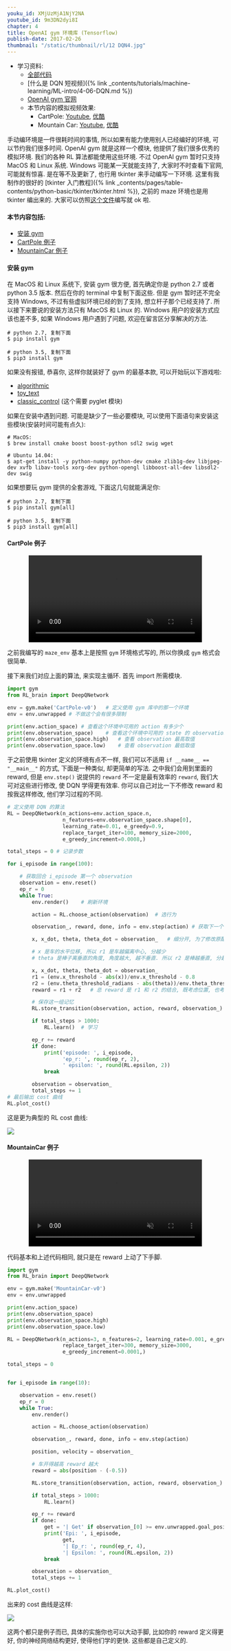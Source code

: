 ```yaml
---
youku_id: XMjUzMjA1NjY2NA
youtube_id: 9m3DN2dyi8I
chapter: 4
title: OpenAI gym 环境库 (Tensorflow)
publish-date: 2017-02-26
thumbnail: "/static/thumbnail/rl/12 DQN4.jpg"
---
```


* 学习资料:
  * [全部代码](https://github.com/MorvanZhou/Reinforcement-learning-with-tensorflow/tree/master/contents/6_OpenAI_gym)
  * [什么是 DQN 短视频]({% link _contents/tutorials/machine-learning/ML-intro/4-06-DQN.md %})
  * [OpenAI gym 官网](https://gym.openai.com/)
  * 本节内容的模拟视频效果:
    * CartPole: [Youtube](https://www.youtube.com/watch?v=qlqqezju0xo), [优酷](http://v.youku.com/v_show/id_XMTg3NTI2OTQzNg==.html)
    * Mountain Car: [Youtube](https://www.youtube.com/watch?v=r1mNIDN3zNM), [优酷](http://v.youku.com/v_show/id_XMTg3NTI3MDMzMg==.html)

手动编环境是一件很耗时间的事情, 所以如果有能力使用别人已经编好的环境, 可以节约我们很多时间. OpenAI gym 就是这样一个模块, 他提供了我们很多优秀的模拟环境.
我们的各种 RL 算法都能使用这些环境. 不过 OpenAI gym 暂时只支持 MacOS 和 Linux 系统. Windows 可能某一天就能支持了, 大家时不时查看下官网, 可能就有惊喜.
是在等不及更新了, 也行用 tkinter 来手动编写一下环境.
这里有我制作的很好的 [tkinter 入门教程]({% link _contents/pages/table-contents/python-basic/tkinter/tkinter.html %}), 之前的 maze 环境也是用 tkinter
编出来的. 大家可以仿照[这个文件](https://github.com/MorvanZhou/tutorials/blob/master/Reinforcement_learning_TUT/5_Deep_Q_Network/maze_env.py)编写就 ok 啦.

#### 本节内容包括:

* [安装 gym](#install)
* [CartPole 例子](#cartpole)
* [MountainCar 例子](#mountaincar)


<h4 class="tut-h4-pad" id="install">安装 gym</h4>

在 MacOS 和 Linux 系统下, 安装 gym 很方便, 首先确定你是 python 2.7 或者 python 3.5 版本.
然后在你的 terminal 中复制下面这些. 但是 gym 暂时还不完全支持 Windows, 不过有些虚拟环境已经的到了支持, 想立杆子那个已经支持了.
所以接下来要说的安装方法只有 MacOS 和 Linux 的. Windows 用户的安装方式应该也差不多, 如果 Windows 用户遇到了问题, 欢迎在留言区分享解决的方法.

```shell
# python 2.7, 复制下面
$ pip install gym

# python 3.5, 复制下面
$ pip3 install gym
```

如果没有报错, 恭喜你, 这样你就装好了 gym 的最基本款, 可以开始玩以下游戏啦:

* [algorithmic](https://gym.openai.com/envs#algorithmic)
* [toy_text](https://gym.openai.com/envs#toy_text)
* [classic_control](https://gym.openai.com/envs#classic_control) (这个需要 pyglet 模块)

如果在安装中遇到问题. 可能是缺少了一些必要模块, 可以使用下面语句来安装这些模块(安装时间可能有点久):

```shell
# MacOS:
$ brew install cmake boost boost-python sdl2 swig wget

# Ubuntu 14.04:
$ apt-get install -y python-numpy python-dev cmake zlib1g-dev libjpeg-dev xvfb libav-tools xorg-dev python-opengl libboost-all-dev libsdl2-dev swig
```

如果想要玩 gym 提供的全套游戏, 下面这几句就能满足你:

```shell
# python 2.7, 复制下面
$ pip install gym[all]

# python 3.5, 复制下面
$ pip3 install gym[all]
```



<h4 class="tut-h4-pad" id="cartpole">CartPole 例子</h4>

<div align="center">
<video width="80%" controls loop autoplay muted>
  <source src="/static/results/rl/cartpole dqn.mp4" type="video/mp4">
  Your browser does not support HTML5 video.
</video>
</div>

之前我编写的 `maze_env` 基本上是按照 `gym` 环境格式写的, 所以你换成 `gym` 格式会很简单.

接下来我们对应上面的算法, 来实现主循环. 首先 import 所需模块.

```python
import gym
from RL_brain import DeepQNetwork

env = gym.make('CartPole-v0')   # 定义使用 gym 库中的那一个环境
env = env.unwrapped # 不做这个会有很多限制

print(env.action_space) # 查看这个环境中可用的 action 有多少个
print(env.observation_space)    # 查看这个环境中可用的 state 的 observation 有多少个
print(env.observation_space.high)   # 查看 observation 最高取值
print(env.observation_space.low)    # 查看 observation 最低取值
```

于之前使用 tkinter 定义的环境有点不一样, 我们可以不适用 `if __name__ == "__main__"` 的方式, 下面是一种类似, 却更简单的写法.
之中我们会用到里面的 reward, 但是 `env.step()` 说提供的 `reward` 不一定是最有效率的 `reward`, 我们大可对这些进行修改,
使 DQN 学得更有效率. 你可以自己对比一下不修改 reward 和 按我这样修改, 他们学习过程的不同.

```python
# 定义使用 DQN 的算法
RL = DeepQNetwork(n_actions=env.action_space.n,
                  n_features=env.observation_space.shape[0],
                  learning_rate=0.01, e_greedy=0.9,
                  replace_target_iter=100, memory_size=2000,
                  e_greedy_increment=0.0008,)

total_steps = 0 # 记录步数

for i_episode in range(100):

    # 获取回合 i_episode 第一个 observation
    observation = env.reset()
    ep_r = 0
    while True:
        env.render()    # 刷新环境

        action = RL.choose_action(observation)  # 选行为

        observation_, reward, done, info = env.step(action) # 获取下一个 state

        x, x_dot, theta, theta_dot = observation_   # 细分开, 为了修改原配的 reward

        # x 是车的水平位移, 所以 r1 是车越偏离中心, 分越少
        # theta 是棒子离垂直的角度, 角度越大, 越不垂直. 所以 r2 是棒越垂直, 分越高

        x, x_dot, theta, theta_dot = observation_
        r1 = (env.x_threshold - abs(x))/env.x_threshold - 0.8
        r2 = (env.theta_threshold_radians - abs(theta))/env.theta_threshold_radians - 0.5
        reward = r1 + r2   # 总 reward 是 r1 和 r2 的结合, 既考虑位置, 也考虑角度, 这样 DQN 学习更有效率

        # 保存这一组记忆
        RL.store_transition(observation, action, reward, observation_)

        if total_steps > 1000:
            RL.learn()  # 学习

        ep_r += reward
        if done:
            print('episode: ', i_episode,
                  'ep_r: ', round(ep_r, 2),
                  ' epsilon: ', round(RL.epsilon, 2))
            break

        observation = observation_
        total_steps += 1
# 最后输出 cost 曲线
RL.plot_cost()
```

这是更为典型的 RL cost 曲线:

<img class="course-image" src="/static/results/rl/4-4-1.png">

<h4 class="tut-h4-pad" id="mountaincar">MountainCar 例子</h4>

<div align="center">
<video width="80%" controls loop autoplay muted>
  <source src="/static/results/rl/mountaincar dqn.mp4" type="video/mp4">
  Your browser does not support HTML5 video.
</video>
</div>

代码基本和上述代码相同, 就只是在 reward 上动了下手脚.

```python
import gym
from RL_brain import DeepQNetwork

env = gym.make('MountainCar-v0')
env = env.unwrapped

print(env.action_space)
print(env.observation_space)
print(env.observation_space.high)
print(env.observation_space.low)

RL = DeepQNetwork(n_actions=3, n_features=2, learning_rate=0.001, e_greedy=0.9,
                  replace_target_iter=300, memory_size=3000,
                  e_greedy_increment=0.0001,)

total_steps = 0


for i_episode in range(10):

    observation = env.reset()
    ep_r = 0
    while True:
        env.render()

        action = RL.choose_action(observation)

        observation_, reward, done, info = env.step(action)

        position, velocity = observation_

        # 车开得越高 reward 越大
        reward = abs(position - (-0.5))

        RL.store_transition(observation, action, reward, observation_)

        if total_steps > 1000:
            RL.learn()

        ep_r += reward
        if done:
            get = '| Get' if observation_[0] >= env.unwrapped.goal_position else '| ----'
            print('Epi: ', i_episode,
                  get,
                  '| Ep_r: ', round(ep_r, 4),
                  '| Epsilon: ', round(RL.epsilon, 2))
            break

        observation = observation_
        total_steps += 1

RL.plot_cost()
```

出来的 cost 曲线是这样:

<img class="course-image" src="/static/results/rl/4-4-2.png">

这两个都只是例子而已, 具体的实施你也可以大动手脚, 比如你的 reward 定义得更好, 你的神经网络结构更好, 使得他们学的更快.
这些都是自己定义的.
